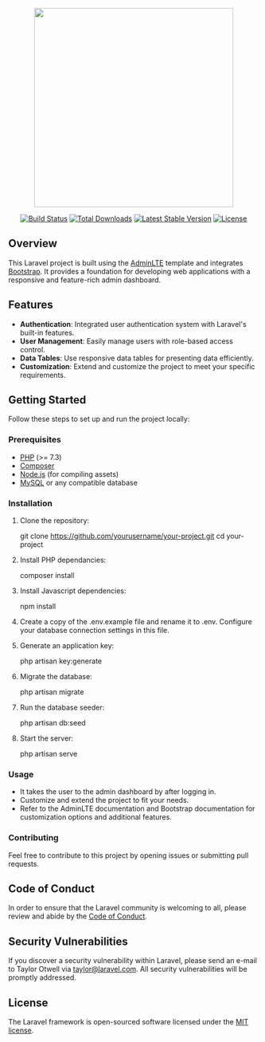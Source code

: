 <p align="center"><a href="https://laravel.com" target="_blank"><img src="https://raw.githubusercontent.com/laravel/art/master/logo-lockup/5%20SVG/2%20CMYK/1%20Full%20Color/laravel-logolockup-cmyk-red.svg" width="400"></a></p>

<p align="center">
<a href="https://travis-ci.org/laravel/framework"><img src="https://travis-ci.org/laravel/framework.svg" alt="Build Status"></a>
<a href="https://packagist.org/packages/laravel/framework"><img src="https://img.shields.io/packagist/dt/laravel/framework" alt="Total Downloads"></a>
<a href="https://packagist.org/packages/laravel/framework"><img src="https://img.shields.io/packagist/v/laravel/framework" alt="Latest Stable Version"></a>
<a href="https://packagist.org/packages/laravel/framework"><img src="https://img.shields.io/packagist/l/laravel/framework" alt="License"></a>
</p>


## Overview

This Laravel project is built using the [AdminLTE](https://adminlte.io/) template and integrates [Bootstrap](https://getbootstrap.com/). It provides a foundation for developing web applications with a responsive and feature-rich admin dashboard. 


## Features

- **Authentication**: Integrated user authentication system with Laravel's built-in features.
- **User Management**: Easily manage users with role-based access control.
- **Data Tables**: Use responsive data tables for presenting data efficiently.
- **Customization**: Extend and customize the project to meet your specific requirements.

## Getting Started

Follow these steps to set up and run the project locally:

### Prerequisites

- [PHP](https://www.php.net/) (>= 7.3)
- [Composer](https://getcomposer.org/)
- [Node.js](https://nodejs.org/) (for compiling assets)
- [MySQL](https://www.mysql.com/) or any compatible database

### Installation

 1. Clone the repository:

    git clone https://github.com/yourusername/your-project.git
    cd your-project

3. Install PHP dependancies:

    composer install

4. Install Javascript dependencies:

    npm install

 5. Create a copy of the .env.example file and rename it to .env. Configure your database connection settings in this file.

6. Generate an application key:

    php artisan key:generate

7. Migrate the database:

    php artisan migrate

8. Run the database seeder:

    php artisan db:seed

9. Start the server:

    php artisan serve

### Usage
- It takes the user to the admin dashboard by after logging in.
- Customize and extend the project to fit your needs.
- Refer to the AdminLTE documentation and Bootstrap documentation for customization options and     additional features.

### Contributing
Feel free to contribute to this project by opening issues or submitting pull requests.


## Code of Conduct

In order to ensure that the Laravel community is welcoming to all, please review and abide by the [Code of Conduct](https://laravel.com/docs/contributions#code-of-conduct).

## Security Vulnerabilities

If you discover a security vulnerability within Laravel, please send an e-mail to Taylor Otwell via [taylor@laravel.com](mailto:taylor@laravel.com). All security vulnerabilities will be promptly addressed.

## License

The Laravel framework is open-sourced software licensed under the [MIT license](https://opensource.org/licenses/MIT).
